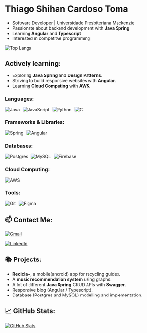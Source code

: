 # Thiago Shihan Cardoso Toma
- Software Developer | Universidade Presbiteriana Mackenzie
- Passionate about backend development with **Java Spring** 
- Learning **Angular** and **Typescript**
- Interested in competitve programming

![Top Langs](https://github-readme-stats-git-masterrstaa-rickstaa.vercel.app/api/top-langs/?username=Thiago279&layout=compact&bg_color=000&border_color=30A3DC&title_color=E94D5F&text_color=FFF)


## Actively learning:
- Exploring **Java Spring** and **Design Patterns**.
- Striving to build responsive websites with **Angular**.
- Learning **Cloud Computing** with **AWS**.


### Languages:
<div style="display: flex; flex-direction: row; gap: 10px;">
    <img src="https://img.shields.io/badge/java-%23ED8B00.svg?style=for-the-badge&logo=openjdk&logoColor=white" alt="Java">
    <img src="https://img.shields.io/badge/JavaScript-F7DF1E?style=for-the-badge&logo=javascript&logoColor=black" alt="JavaScript">
    <img src="https://img.shields.io/badge/python-3670A0?style=for-the-badge&logo=python&logoColor=ffdd54" alt="Python">
    <img src="https://img.shields.io/badge/C-00599C?style=for-the-badge&logo=c&logoColor=white" alt="C">
</div>

### Frameworks & Libraries:
<div style="display: flex; flex-direction: row; gap: 10px;">
    <img src="https://img.shields.io/badge/spring-%236DB33F.svg?style=for-the-badge&logo=spring&logoColor=white" alt="Spring">
    <img src="https://img.shields.io/badge/Angular-DD0031?style=for-the-badge&logo=angular&logoColor=white)" alt="Angular">
</div>

### Databases:
<div style="display: flex; flex-direction: row; gap: 10px;">
    <img src="https://img.shields.io/badge/PostgreSQL-000?style=for-the-badge&logo=postgresql" alt="Postgres">
    <img src="https://img.shields.io/badge/MySQL-00000F?style=for-the-badge&logo=mysql&logoColor=white" alt="MySQL">
    <img src="https://img.shields.io/badge/Firebase-FFCA28?style=for-the-badge&logo=firebase&logoColor=white" alt="Firebase">
</div>

### Cloud Computing:
<div style="display: flex; flex-direction: row; gap: 10px;">
    <img src="https://img.shields.io/badge/AWS-000.svg?style=for-the-badge&logo=amazon-aws&logoColor=white" alt="AWS">
</div>

### Tools:
<div style="display: flex; flex-direction: row; gap: 10px;">
    <img src="https://img.shields.io/badge/GIT-E44C30?style=for-the-badge&logo=git&logoColor=white" alt="Git">
    <img src="https://img.shields.io/badge/Figma-696969?style=for-the-badge&logo=figma&logoColor=figma" alt="Figma">
</div>

## 📫 Contact Me:
[![Gmail](https://img.shields.io/badge/Gmail-333333?style=for-the-badge&logo=gmail&logoColor=red)](mailto:thiagotoma99@gmail.com)

[![LinkedIn](https://img.shields.io/badge/LinkedIn-0077B5?style=for-the-badge&logo=linkedin&logoColor=white)](https://linkedin.com/in/thiago-t-843819346)

## 📚 Projects:
- **Recicla+**, a mobile(android) app for recycling guides.
- A **music recommendation system** using graphs.
- A lot of different **Java Spring** CRUD APIs with **Swagger**.
- Responsive blog (Angular / Typescript).
- Database (Postgres and MySQL) modelling and implementation.

## 📈 GitHub Stats:
[![GitHub Stats](https://github-readme-stats.vercel.app/api?username=Thiago279&show_icons=true&theme=dark)](https://github.com/Thiago279)
